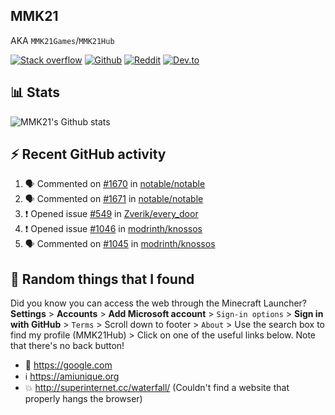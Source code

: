 ## MMK21
AKA `MMK21Games`/`MMK21Hub`

[![Stack overflow](https://img.shields.io/badge/Stack_Overflow-FE7A16?style=for-the-badge&logo=stack-overflow&logoColor=white)](https://stackoverflow.com/users/11519302/mmk21)
[![Github](https://img.shields.io/badge/GitHub-100000?style=for-the-badge&logo=github&logoColor=white)](https://github.com/MMK21Hub)
[![Reddit](https://img.shields.io/badge/Reddit-FF4500?style=for-the-badge&logo=reddit&logoColor=white)](https://www.reddit.com/user/mmk21games)
[![Dev.to](https://img.shields.io/badge/dev.to-0A0A0A?style=for-the-badge&logo=dev.to&logoColor=white)](https://dev.to/mmk21)

## 📊 Stats 

![MMK21's Github stats](https://github-readme-stats.vercel.app/api?username=MMK21Hub&show_icons=true&theme=dark&bg_color=171b22&text_color=CCCCCC&hide_border=true)

## ⚡ Recent GitHub activity

<!--START_SECTION:activity-->
1. 🗣 Commented on [#1670](https://github.com/notable/notable/issues/1670) in [notable/notable](https://github.com/notable/notable)
2. 🗣 Commented on [#1671](https://github.com/notable/notable/issues/1671) in [notable/notable](https://github.com/notable/notable)
3. ❗️ Opened issue [#549](https://github.com/Zverik/every_door/issues/549) in [Zverik/every_door](https://github.com/Zverik/every_door)
4. ❗️ Opened issue [#1046](https://github.com/modrinth/knossos/issues/1046) in [modrinth/knossos](https://github.com/modrinth/knossos)
5. 🗣 Commented on [#1045](https://github.com/modrinth/knossos/issues/1045) in [modrinth/knossos](https://github.com/modrinth/knossos)
<!--END_SECTION:activity-->

## 🙂 Random things that I found

Did you know you can access the web through the Minecraft Launcher? **Settings** > **Accounts** > **Add Microsoft account** > `Sign-in options` > **Sign in with GitHub** > `Terms` > Scroll down to footer > `About` > Use the search box to find my profile (MMK21Hub) > Click on one of the useful links below. Note that there's no back button!

* 🔎 <https://google.com>
* ℹ️ <https://amiunique.org>
* 💥 <http://superinternet.cc/waterfall/> (Couldn't find a website that properly hangs the browser)
